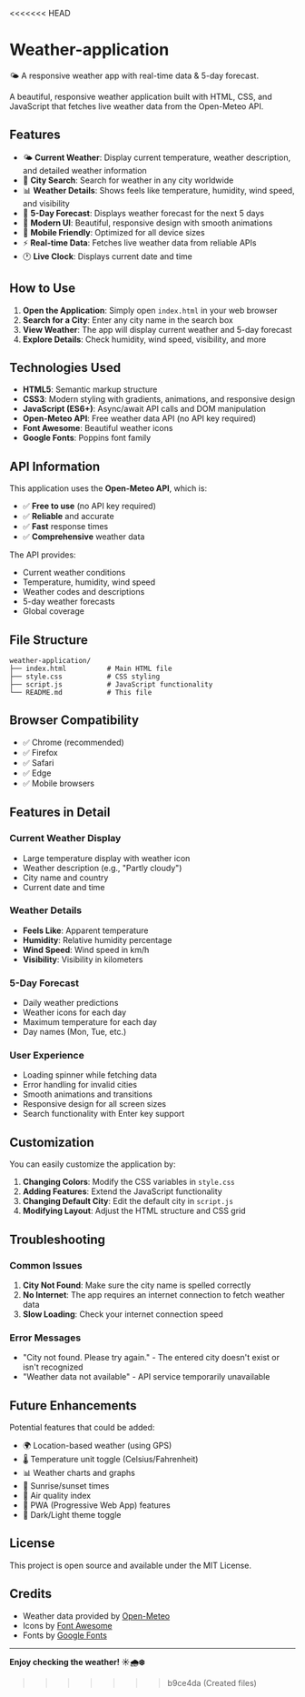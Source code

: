 <<<<<<< HEAD
# Weather-application
🌤️ A responsive weather app with real-time data & 5-day forecast.

A beautiful, responsive weather application built with HTML, CSS, and JavaScript that fetches live weather data from the Open-Meteo API.

## Features

- 🌤️ **Current Weather**: Display current temperature, weather description, and detailed weather information
- 📍 **City Search**: Search for weather in any city worldwide
- 📊 **Weather Details**: Shows feels like temperature, humidity, wind speed, and visibility
- 📅 **5-Day Forecast**: Displays weather forecast for the next 5 days
- 🎨 **Modern UI**: Beautiful, responsive design with smooth animations
- 📱 **Mobile Friendly**: Optimized for all device sizes
- ⚡ **Real-time Data**: Fetches live weather data from reliable APIs
- 🕐 **Live Clock**: Displays current date and time

## How to Use

1. **Open the Application**: Simply open `index.html` in your web browser
2. **Search for a City**: Enter any city name in the search box
3. **View Weather**: The app will display current weather and 5-day forecast
4. **Explore Details**: Check humidity, wind speed, visibility, and more

## Technologies Used

- **HTML5**: Semantic markup structure
- **CSS3**: Modern styling with gradients, animations, and responsive design
- **JavaScript (ES6+)**: Async/await API calls and DOM manipulation
- **Open-Meteo API**: Free weather data API (no API key required)
- **Font Awesome**: Beautiful weather icons
- **Google Fonts**: Poppins font family

## API Information

This application uses the **Open-Meteo API**, which is:
- ✅ **Free to use** (no API key required)
- ✅ **Reliable** and accurate
- ✅ **Fast** response times
- ✅ **Comprehensive** weather data

The API provides:
- Current weather conditions
- Temperature, humidity, wind speed
- Weather codes and descriptions
- 5-day weather forecasts
- Global coverage

## File Structure

```
weather-application/
├── index.html          # Main HTML file
├── style.css           # CSS styling
├── script.js           # JavaScript functionality
└── README.md           # This file
```

## Browser Compatibility

- ✅ Chrome (recommended)
- ✅ Firefox
- ✅ Safari
- ✅ Edge
- ✅ Mobile browsers

## Features in Detail

### Current Weather Display
- Large temperature display with weather icon
- Weather description (e.g., "Partly cloudy")
- City name and country
- Current date and time

### Weather Details
- **Feels Like**: Apparent temperature
- **Humidity**: Relative humidity percentage
- **Wind Speed**: Wind speed in km/h
- **Visibility**: Visibility in kilometers

### 5-Day Forecast
- Daily weather predictions
- Weather icons for each day
- Maximum temperature for each day
- Day names (Mon, Tue, etc.)

### User Experience
- Loading spinner while fetching data
- Error handling for invalid cities
- Smooth animations and transitions
- Responsive design for all screen sizes
- Search functionality with Enter key support

## Customization

You can easily customize the application by:

1. **Changing Colors**: Modify the CSS variables in `style.css`
2. **Adding Features**: Extend the JavaScript functionality
3. **Changing Default City**: Edit the default city in `script.js`
4. **Modifying Layout**: Adjust the HTML structure and CSS grid

## Troubleshooting

### Common Issues

1. **City Not Found**: Make sure the city name is spelled correctly
2. **No Internet**: The app requires an internet connection to fetch weather data
3. **Slow Loading**: Check your internet connection speed

### Error Messages

- "City not found. Please try again." - The entered city doesn't exist or isn't recognized
- "Weather data not available" - API service temporarily unavailable

## Future Enhancements

Potential features that could be added:
- 🌍 Location-based weather (using GPS)
- 🌡️ Temperature unit toggle (Celsius/Fahrenheit)
- 📊 Weather charts and graphs
- 🌅 Sunrise/sunset times
- 🌊 Air quality index
- 📱 PWA (Progressive Web App) features
- 🌙 Dark/Light theme toggle

## License

This project is open source and available under the MIT License.

## Credits

- Weather data provided by [Open-Meteo](https://open-meteo.com/)
- Icons by [Font Awesome](https://fontawesome.com/)
- Fonts by [Google Fonts](https://fonts.google.com/)

---

**Enjoy checking the weather! ☀️🌧️❄️** 
>>>>>>> b9ce4da (Created files)
